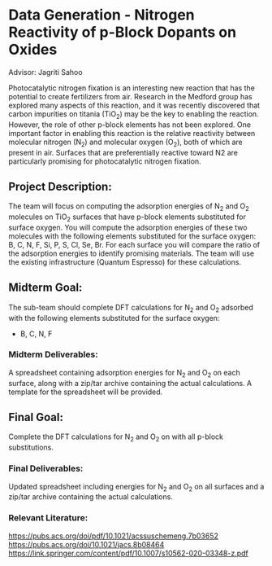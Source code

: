 # Data Generation - Nitrogen Reactivity of p-Block Dopants on Oxides
Advisor: Jagriti Sahoo

Photocatalytic nitrogen fixation is an interesting new reaction that has the potential to create fertilizers from air. Research in the Medford group has explored many aspects of this reaction, and it was recently discovered that carbon impurities on titania (TiO<sub>2</sub>) may be the key to enabling the reaction. However, the role of other p-block elements has not been explored. One important factor in enabling this reaction is the relative reactivity between molecular nitrogen (N<sub>2</sub>) and molecular oxygen (O<sub>2</sub>), both of which are present in air. Surfaces that are preferentially reactive toward N2 are particularly promising for photocatalytic nitrogen fixation.

## Project Description:

The team will focus on computing the adsorption energies of N<sub>2</sub> and O<sub>2</sub> molecules on TiO<sub>2</sub> surfaces that have p-block elements substituted for surface oxygen. You will compute the adsorption energies of these two molecules with the following elements substituted for the surface oxygen: B, C, N, F, Si, P, S, Cl, Se, Br. For each surface you will compare the ratio of the adsorption energies to identify promising materials. The team will use the existing infrastructure (Quantum Espresso) for these calculations. 


## Midterm Goal:

The sub-team should complete DFT calculations for N<sub>2</sub> and O<sub>2</sub> adsorbed with the following elements substituted for the surface oxygen:

* B, C, N, F

### Midterm Deliverables:
A spreadsheet containing adsorption energies for N<sub>2</sub> and O<sub>2</sub> on each surface, along with a zip/tar archive containing the actual calculations. A template for the spreadsheet will be provided.

## Final Goal:

Complete the DFT calculations for N<sub>2</sub> and O<sub>2</sub> on with all p-block substitutions.

### Final Deliverables:
Updated spreadsheet including energies for N<sub>2</sub> and O<sub>2</sub> on all surfaces and a zip/tar archive containing the actual calculations.

### Relevant Literature:
https://pubs.acs.org/doi/pdf/10.1021/acssuschemeng.7b03652
https://pubs.acs.org/doi/10.1021/jacs.8b08464
https://link.springer.com/content/pdf/10.1007/s10562-020-03348-z.pdf
